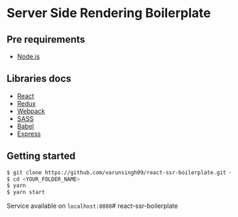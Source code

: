 # Server Side Rendering Boilerplate

## Pre requirements
* [Node.js](https://nodejs.org/)

## Libraries docs
* [React](https://reactjs.org/)
* [Redux](https://redux.js.org/introduction)
* [Webpack](https://webpack.js.org/)
* [SASS](https://sass-lang.com/guide)
* [Babel](https://babeljs.io)
* [Express](http://expressjs.com/)

## Getting started
```bash
$ git clone https://github.com/varunsingh09/react-ssr-boilerplate.git <YOUR_FOLDER_NAME>
$ cd <YOUR_FOLDER_NAME>
$ yarn 
$ yarn start
```

Service available on `localhost:8080`# react-ssr-boilerplate
